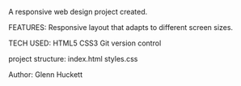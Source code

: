 A responsive web design project created.

FEATURES:
Responsive layout that adapts to different screen sizes.

TECH USED:
HTML5
CSS3
Git version control

project structure:
index.html
styles.css

Author:
Glenn Huckett
